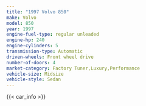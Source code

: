 ```yaml
---
title: "1997 Volvo 850"
make: Volvo
model: 850
year: 1997
engine-fuel-type: regular unleaded
engine-hp: 240
engine-cylinders: 5
transmission-type: Automatic
driven-wheels: Front wheel drive
number-of-doors: 4
market-category: Factory Tuner,Luxury,Performance
vehicle-size: Midsize
vehicle-style: Sedan
---
```


{{< car_info >}}
